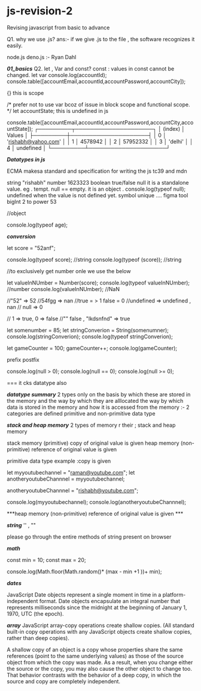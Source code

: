 # js-revision-2
Revising javascript from basic to advance 

Q1. why we use .js?
ans:-  if we give .js to the file , the software recognizes it easily.

node.js deno.js  :- Ryan Dahl

 ***01_basics***
Q2. let , Var and const?
const : values in  const cannot be changed.
let 
var
console.log(accountId);
console.table([accountEmail,accountId,accountPassword,accountCity]);

{}  this is scope

/*
prefer not to use var bcoz of issue in block scope and functional scope.
*/
 let accountState;  this is undefined in js 

console.table([accountEmail,accountId,accountPassword,accountCity,accountState]);
┌─────────┬─────────────────────┐
│ (index) │       Values        │
├─────────┼─────────────────────┤
│    0    │ 'rishabh@yahoo.com' │
│    1    │       4578942       │
│    2    │      57952332       │
│    3    │       'delhi'       │
│    4    │      undefined      │
└─────────┴─────────────────────┘


***Datatypes in js***

ECMA makesa  standard and specification for writing the js
tc39 and mdn

string    "rishabh"
number    1623323
boolean  true/false
null     it is a standalone value. eg . tempt. null == empty.   it is an object . console.log(typeof null); 
undefined   when the value is not defined yet.
symbol      unique .... figma tool
bigInt   2 to power 53


//object

console.log(typeof age); 

***conversion***

let score = "52anf";

console.log(typeof score); //string
console.log(typeof (score)); //string

//to exclusively get number onle we use the below

let valueInNUmber = Number(score);
console.log(typeof valueInNUmber); //number
console.log(valueInNUmber);  //NaN

//"52" => 52
//54fgg => nan
//true = > 1 false = 0
//undefined => undefined , nan
// null => 0

// 1 => true, 0 => false
//""  false , "lkdsnfnd" => true


let somenumber = 85;
let stringConverion = String(somenumner);
console.log(stringConverion);
console.log(typeof stringConverion); 

let gameCounter = 100;
gameCounter++;
console.log(gameCounter);

prefix
postfix


console.log(null > 0);
console.log(null == 0);
console.log(null >= 0);

=== it cks datatype also


***datatype summary***
2 types only on the basis by which these are stored in the memory and the way by which they are alllocated
the way by which data is stored in the memory and how it is accessed from the memory :- 2 categories are defined 
primitive and non-primitive data type


***stack and heap memory***
2 types of memory r their ; 
stack and heap memory

 stack memory (primitive)  copy of original value is given
 heap memory   (non-primitive)  reference of original value is given 


primitive data type example :copy is given

let myyoutubechannel = "raman@youtube.com";
let anotheryoutubeChannnel = myyoutubechannel;

anotheryoutubeChannnel = "rishabh@youtube.com";

console.log(myyoutubechannel);
console.log(anotheryoutubeChannnel);

***heap memory   (non-primitive)  reference of original value is given ***



***string*** 
''  , "" 

please go through the entire methods of string present on browser

***math***

const min = 10;
const max = 20;  

console.log(Math.floor(Math.random()* (max - min +1 ))+ min);


***dates***

JavaScript Date objects represent a single moment in time in a platform-independent format. Date objects encapsulate an integral number that represents milliseconds since the midnight at the beginning of January 1, 1970, UTC (the epoch).

***array***
JavaScript array-copy operations create shallow copies. (All standard built-in copy operations with any JavaScript objects create shallow copies, rather than deep copies).

A shallow copy of an object is a copy whose properties share the same references (point to the same underlying values) as those of the source object from which the copy was made. As a result, when you change either the source or the copy, you may also cause the other object to change too. That behavior contrasts with the behavior of a deep copy, in which the source and copy are completely independent.



